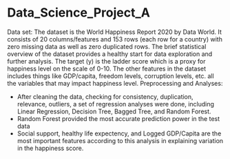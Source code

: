 # Data_Science_Project_A
Data set: The dataset is the World Happiness Report 2020 by Data World. It consists of 20 columns/features and 153 rows (each row for a country) with zero missing data as well as zero duplicated rows. The brief statistical overview of the dataset provides a healthy start for data exploration and further analysis. The target (y) is the ladder score which is a proxy for happiness level on the scale of 0-10. The other features in the dataset includes things like GDP/capita, freedom levels, corruption levels, etc. all the variables that may impact happiness level.
Preprocessing and Analyses:
- After cleaning the data, checking for consistency, duplication, relevance, outliers, a set of regression analyses were done, including Linear Regression, Decision Tree, Bagged Tree, and Random Forest.
- Random Forest provided the most accurate prediction power in the test data 
- Social support, healthy life expectency, and Logged GDP/Capita are the most important features according to this analysis in explaining variation in the happiness score.
